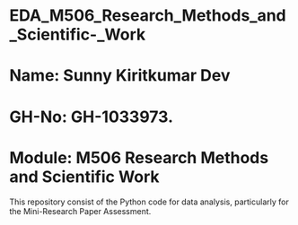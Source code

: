 # EDA_M506_Research_Methods_and_Scientific-_Work

# Name: Sunny Kiritkumar Dev

# GH-No: GH-1033973.

# Module: M506 Research Methods and Scientific Work
This repository consist of the Python code for data analysis, particularly for the Mini-Research Paper Assessment.
